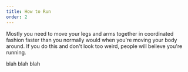 ```yaml
---
title: How to Run
order: 2
---
```


Mostly you need to move your legs and arms together in coordinated
fashion faster than you normally would when you're moving your body
around. If you do this and don't look too weird, people will believe
you're running.

blah blah blah
